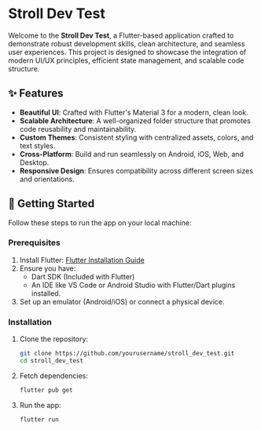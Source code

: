 # Stroll Dev Test

Welcome to the **Stroll Dev Test**, a Flutter-based application crafted to demonstrate robust development skills, clean architecture, and seamless user experiences. This project is designed to showcase the integration of modern UI/UX principles, efficient state management, and scalable code structure.

## ✨ Features

- **Beautiful UI**: Crafted with Flutter's Material 3 for a modern, clean look.
- **Scalable Architecture**: A well-organized folder structure that promotes code reusability and maintainability.
- **Custom Themes**: Consistent styling with centralized assets, colors, and text styles.
- **Cross-Platform**: Build and run seamlessly on Android, iOS, Web, and Desktop.
- **Responsive Design**: Ensures compatibility across different screen sizes and orientations.

## 🚀 Getting Started

Follow these steps to run the app on your local machine:

### Prerequisites
1. Install Flutter: [Flutter Installation Guide](https://docs.flutter.dev/get-started/install)
2. Ensure you have:
    - Dart SDK (Included with Flutter)
    - An IDE like VS Code or Android Studio with Flutter/Dart plugins installed.
3. Set up an emulator (Android/iOS) or connect a physical device.

### Installation
1. Clone the repository:
   ```bash
   git clone https://github.com/yourusername/stroll_dev_test.git
   cd stroll_dev_test

2. Fetch dependencies:
    ```bash
    flutter pub get

3. Run the app:
   ```bash
   flutter run
